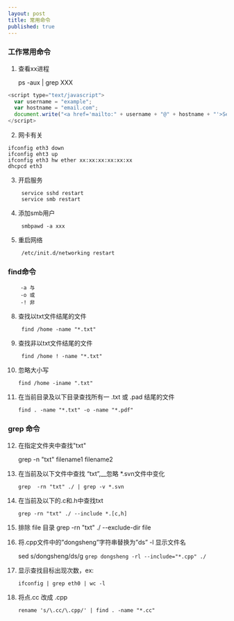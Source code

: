 ```yaml
---
layout: post
title: 常用命令
published: true
---
```


### 工作常用命令

1. 查看xx进程

	 ps -aux | grep XXX
		
```javascript
<script type="text/javascript">
  var username = "example";
  var hostname = "email.com";
  document.write("<a href='mailto:" + username + "@" + hostname + "'>Send a message</a>");
</script>
```

2. 网卡有关
```
ifconfig eth3 down
ifconfig eht3 up
ifconfig eth3 hw ether xx:xx:xx:xx:xx:xx 
dhcpcd eth3
```


3. 开启服务

		service sshd restart
		service smb restart


4. 添加smb用户

		smbpawd -a xxx


5. 重启网络

		/etc/init.d/networking restart



### find命令
	 	-a 与
	 	-o 或
	 	-! 非

8. 查找以txt文件结尾的文件

		find /home -name "*.txt"


9. 查找非以txt文件结尾的文件

		find /home ! -name "*.txt"


10. 忽略大小写


		find /home -iname ".txt"


11. 在当前目录及以下目录查找所有一 .txt 或 .pad 结尾的文件

		find . -name "*.txt" -o -name "*.pdf"


### grep 命令

12. 在指定文件夹中查找"txt"

	grep -n "txt" filename1 filename2


13. 在当前及以下文件中查找 “txt”,__忽略 *.svn文件中变化

		grep  -rn "txt" ./ | grep -v *.svn 


14. 在当前及以下的.c和.h中查找txt

		grep -rn "txt" ./ --include *.[c,h]


15. 排除 file 目录
		grep -rn "txt" ./ --exclude-dir file


16. 将.cpp文件中的”dongsheng”字符串替换为”ds” -l 显示文件名

	sed  s/dongsheng/ds/g `grep dongsheng -rl --include="*.cpp" ./`


17. 显示查找目标出现次数，ex:

		ifconfig | grep eth0 | wc -l

17. 将点.cc 改成 .cpp
	
    	rename 's/\.cc/\.cpp/' | find . -name "*.cc"

